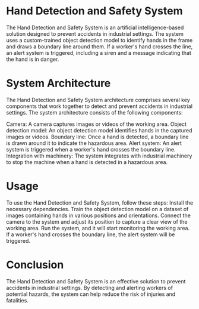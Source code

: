 # Hand Detection and Safety System

The Hand Detection and Safety System is an artificial intelligence-based solution designed to prevent accidents in industrial settings. The system uses a custom-trained object detection model to identify hands in the frame and draws a boundary line around them. If a worker's hand crosses the line, an alert system is triggered, including a siren and a message indicating that the hand is in danger.

# System Architecture

The Hand Detection and Safety System architecture comprises several key components that work together to detect and prevent accidents in industrial settings. The system architecture consists of the following components:

Camera: A camera captures images or videos of the working area.
Object detection model: An object detection model identifies hands in the captured images or videos.
Boundary line: Once a hand is detected, a boundary line is drawn around it to indicate the hazardous area.
Alert system: An alert system is triggered when a worker's hand crosses the boundary line.
Integration with machinery: The system integrates with industrial machinery to stop the machine when a hand is detected in a hazardous area.



# Usage

To use the Hand Detection and Safety System, follow these steps:
Install the necessary dependencies.
Train the object detection model on a dataset of images containing hands in various positions and orientations.
Connect the camera to the system and adjust its position to capture a clear view of the working area.
Run the system, and it will start monitoring the working area.
If a worker's hand crosses the boundary line, the alert system will be triggered.


# Conclusion
The Hand Detection and Safety System is an effective solution to prevent accidents in industrial settings. By detecting and alerting workers of potential hazards, the system can help reduce the risk of injuries and fatalities.
